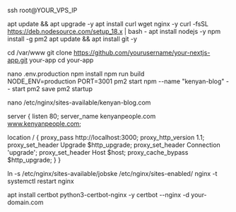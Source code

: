 ssh root@YOUR_VPS_IP

apt update && apt upgrade -y
apt install curl wget nginx -y
curl -fsSL https://deb.nodesource.com/setup_18.x | bash -
apt install nodejs -y
npm install -g pm2
apt update && apt install git -y

cd /var/www
git clone https://github.com/yourusername/your-nextjs-app.git your-app
cd your-app



nano .env.production
npm install
npm run build  
NODE_ENV=production PORT=3001 pm2 start npm --name "kenyan-blog" -- start
pm2 save
pm2 startup


nano /etc/nginx/sites-available/kenyan-blog.com

server {
  listen 80;
  server_name kenyanpeople.com www.kenyanpeople.com;

  location / {
    proxy_pass http://localhost:3000;
    proxy_http_version 1.1;
    proxy_set_header Upgrade $http_upgrade;
    proxy_set_header Connection 'upgrade';
    proxy_set_header Host $host;
    proxy_cache_bypass $http_upgrade;
  }
}

ln -s /etc/nginx/sites-available/jobske /etc/nginx/sites-enabled/
nginx -t
systemctl restart nginx

apt install certbot python3-certbot-nginx -y
certbot --nginx -d your-domain.com
